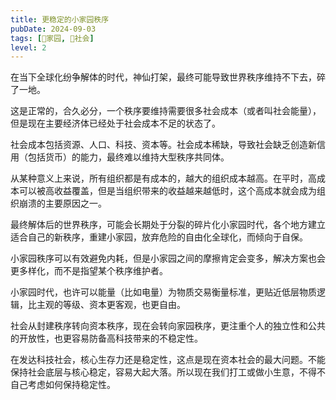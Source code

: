 ```yaml
---
title: 更稳定的小家园秩序
pubDate: 2024-09-03
tags: [🏡家园, 👫社会]
level: 2
---
```


在当下全球化纷争解体的时代，神仙打架，最终可能导致世界秩序维持不下去，碎了一地。

这是正常的，合久必分，一个秩序要维持需要很多社会成本（或者叫社会能量），但是现在主要经济体已经处于社会成本不足的状态了。

社会成本包括资源、人口、科技、资本等。社会成本稀缺，导致社会缺乏创造新信用（包括货币）的能力，最终难以维持大型秩序共同体。

从某种意义上来说，所有组织都是有成本的，越大的组织成本越高。在平时，高成本可以被高收益覆盖，但是当组织带来的收益越来越低时，这个高成本就会成为组织崩溃的主要原因之一。

最终解体后的世界秩序，可能会长期处于分裂的碎片化小家园时代，各个地方建立适合自己的新秩序，重建小家园，放弃危险的自由化全球化，而倾向于自保。

小家园秩序可以有效避免内耗，但是小家园之间的摩擦肯定会变多，解决方案也会更多样化，而不是指望某个秩序维护者。

小家园时代，也许可以能量（比如电量）为物质交易衡量标准，更贴近低层物质逻辑，比主观的等级、资本更客观，也更自由。

社会从封建秩序转向资本秩序，现在会转向家园秩序，更注重个人的独立性和公共的开放性，也更容易防备高科技带来的不稳定性。

在发达科技社会，核心生存力还是稳定性，这点是现在资本社会的最大问题。不能保持社会底层与核心稳定，容易大起大落。所以现在我们打工或做小生意，不得不自己考虑如何保持稳定性。
